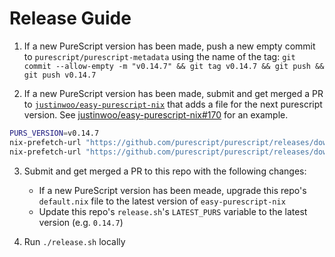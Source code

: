 # Release Guide

1. If a new PureScript version has been made, push a new empty commit to `purescript/purescript-metadata` using the name of the tag: `git commit --allow-empty -m "v0.14.7" && git tag v0.14.7 && git push && git push v0.14.7`

2. If a new PureScript version has been made, submit and get merged a PR to [`justinwoo/easy-purescript-nix`](https://github.com/justinwoo/easy-purescript-nix) that adds a file for the next purescript version. See [justinwoo/easy-purescript-nix#170](https://github.com/justinwoo/easy-purescript-nix/pull/170) for an example.

```sh
PURS_VERSION=v0.14.7
nix-prefetch-url "https://github.com/purescript/purescript/releases/download/$PURS_VERSION/macos.tar.gz"
nix-prefetch-url "https://github.com/purescript/purescript/releases/download/$PURS_VERSION/linux64.tar.gz"
```

3. Submit and get merged a PR to this repo with the following changes:
    - If a new PureScript version has been meade, upgrade this repo's `default.nix` file to the latest version of `easy-purescript-nix`
    - Update this repo's `release.sh`'s `LATEST_PURS` variable to the latest version (e.g. `0.14.7`)

4. Run `./release.sh` locally
